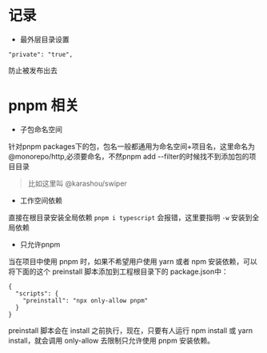# 记录
* 最外层目录设置 
```
"private": "true",
```
防止被发布出去


# pnpm 相关

* 子包命名空间

针对pnpm packages下的包，包名一般都通用为命名空间+项目名，这里命名为@monorepo/http,必须要命名，不然pnpm add --filter的时候找不到添加包的项目目录
>比如这里叫 @karashou/swiper

* 工作空间依赖

直接在根目录安装全局依赖 `pnpm i typescript` 会报错，这里要指明 `-w` 安装到全局依赖

* 只允许pnpm

当在项目中使用 pnpm 时，如果不希望用户使用 yarn 或者 npm 安装依赖，可以将下面的这个 preinstall 脚本添加到工程根目录下的 package.json中：
```
{
  "scripts": {
    "preinstall": "npx only-allow pnpm"
  }
}
```

preinstall 脚本会在 install 之前执行，现在，只要有人运行 npm install 或 yarn install，就会调用 only-allow 去限制只允许使用 pnpm 安装依赖。

